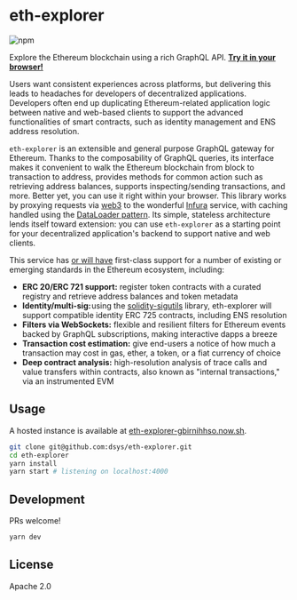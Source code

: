 # eth-explorer

![npm](https://img.shields.io/npm/v/eth-explorer.svg)

Explore the Ethereum blockchain using a rich GraphQL API. [**Try it in your browser!**](https://www.graphqlbin.com/v2/nrk9s6)

Users want consistent experiences across platforms, but delivering this leads to headaches for developers of decentralized applications. Developers often end up duplicating Ethereum-related application logic between native and web-based clients to support the advanced functionalities of smart contracts, such as identity management and ENS address resolution.

`eth-explorer` is an extensible and general purpose GraphQL gateway for Ethereum. Thanks to the composability of GraphQL queries, its interface makes it convenient to walk the Ethereum blockchain from block to transaction to address, provides methods for common action such as retrieving address balances, supports inspecting/sending transactions, and more. Better yet, you can use it right within your browser. This library works by proxying requests via [web3](https://web3js.readthedocs.io/en/1.0/) to the wonderful [Infura](https://infura.io/docs) service, with caching handled using the [DataLoader pattern](https://github.com/facebook/dataloader). Its simple, stateless architecture lends itself toward extension: you can use `eth-explorer` as a starting point for your decentralized application's backend to support native and web clients.

This service has [or will have](https://github.com/dsys/eth-explorer/issues) first-class support for a number of existing or emerging standards in the Ethereum ecosystem, including:

* **ERC 20/ERC 721 support:** register token contracts with a curated registry and retrieve address balances and token metadata
* **Identity/multi-sig:** using the [solidity-sigutils](https://github.com/dsys/solidity-sigutils) library, eth-explorer will support compatible identity ERC 725 contracts, including ENS resolution
* **Filters via WebSockets:** flexible and resilient filters for Ethereum events backed by GraphQL subscriptions, making interactive dapps a breeze
* **Transaction cost estimation:** give end-users a notice of how much a transaction may cost in gas, ether, a token, or a fiat currency of choice
* **Deep contract analysis:** high-resolution analysis of trace calls and value transfers within contracts, also known as "internal transactions," via an instrumented EVM

## Usage

A hosted instance is available at [eth-explorer-gbirnihhso.now.sh](https://eth-explorer-gbirnihhso.now.sh).

```sh
git clone git@github.com:dsys/eth-explorer.git
cd eth-explorer
yarn install
yarn start # listening on localhost:4000
```

## Development

PRs welcome!

```sh
yarn dev
```

## License

Apache 2.0
